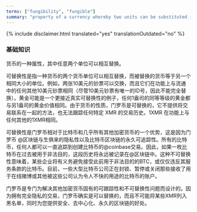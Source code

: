 ```yaml
---
terms: ["fungibility", "fungible"]
summary: "property of a currency whereby two units can be substituted in place of one another"
---
```


{% include disclaimer.html translated="yes" translationOutdated="no" %}
### 基础知识

货币的一种属性，其中任意两个单位可以相互替换。

可替换性是指一种货币的两个货币单位可以相互替换，而被替换的货币等于另一个相同大小的单位。例如，两张10美元的钞票可以交换，而且它们在功能上与流通中的任何其他10美元钞票相同（尽管10美元钞票有唯一的ID号，因此不能完全替换）。黄金可能是一个更接近真实可替换性的例子，任何1盎司的同等等级的黄金都与另1盎司的黄金价值相同。由于货币的性质，门罗币是可替换的，它不提供将交易联系在一起的方法，也无法跟踪任何特定 XMR 的交易历史。1XMR 在功能上与任何其他的1XMR相同。

可替换性是门罗币相对于比特币和几乎所有其他加密货币的一个优势，这是因为门罗币 @区块链与生俱来的隐私性以及比特币区块链的永久可追踪性。所有的比特币，任何人都可以一直追踪到创建比特币的@coinbase交易。因此，如果一枚比特币在过去被用于非法目的，这段历史将永远被记录在@区块链中。这种不可替换性意味着，某些企业将有义务避免接受此前用于非法目的的BTC，或仅仅违反其服务条款的比特币。目前，一些大型比特币公司正在封锁、暂停或关闭那些接收了用于在线赌博或其他被这些公司认为令人不快的用途的比特币的账户。

门罗币是专门为解决其他加密货币固有的可跟踪性和不可替换性问题而设计的。因为拥有完全隐私的交易，门罗币确实是可以替换的，而且不可能将某些XMR列入黑名单，同时为您提供安全、去中心化、永久的区块链的好处。
